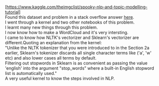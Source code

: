[https://www.kaggle.com/theimgclist/spooky-nlp-and-topic-modelling-tutorial]      
Found this dataset and problem in a stack overflow answer [here](https://datascience.stackexchange.com/a/27496/46989).  
I went through a kernel and two other notebooks of this problem.  
I learnt many new things through this problem.  
I now know how to make a WordCloud and it's very intersting.   
I came to know how NLTK's vectorizer and Sklearn's vectorizer are different.Quoting an explanation from the kernel:  
"Unlike the NLTK tokenizer that you were introduced to in the Section 2a earlier, Sklearn's tokenizer discards all single character terms like ('a', 'w' etc)  and also lower cases all terms by default.   
Filtering out stopwords in Sklearn is as convenient as passing the value 'english' into the argument "stop_words" where a built-in English stopword list is automatically used."  
A very useful kernel to know the steps involved in NLP.  
